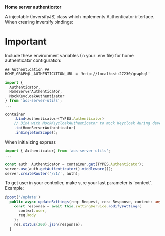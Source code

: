 **Home server authenticator**

A injectable (InversifyJS) class which implements Authenticator interface.  
When creating inversify bindings:

# Important

Include these environment variables (In your .env file) for home authenticator configuration:

```.env
## Authentication ##
HOME_GRAPHQL_AUTHENTICATION_URL = 'http://localhost:27230/graphql'
```

```Typescript
import {
  Authenticator,
  HomeServerAuthenticator,
  MockKeycloakAuthenticator
} from 'aos-server-utils';
...

container
    .bind<Authenticator>(TYPES.Authenticator)
    // Bind with MockKeycloakAuthenticator to mock Keycloak during development
    .to(HomeServerAuthenticator)
    .inSingletonScope();
```

When initializing express:

```Typescript
import { Authenticator} from 'aos-server-utils';
...

const auth: Authenticator = container.get(TYPES.Authenticator);
server.use(auth.getAuthenticator().middleware());
server.createRouter('/v1/', auth);
```

To get user in your controller, make sure your last parameter is 'context'.  
Example:

```Typescript
@post('/update')
  public async updateSettings(req: Request, res: Response, context: any) {
    const response = await this.settingService.modifySettings(
      context.user,
      req.body
    );
    res.status(200).json(response);
  }
```
